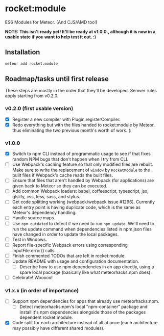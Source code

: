 rocket:module
=============

ES6 Modules for Meteor. (And CJS/AMD too!)

**NOTE: This isn't ready yet! It'll be ready at v1.0.0., although it is now in a usable state if you want to help test it out. :)**

Installation
------------

```sh
meteor add rocket:module
```

Roadmap/tasks until first release
---------------------------------

These steps are mostly in the order that they'll be developed. Semver rules apply starting from v0.2.0.

### v0.2.0 (first usable version)
- [x] Register a new compiler with Plugin.registerCompiler.
- [x] Redo everything but with the files handed to rocket:module by Meteor,
      thus eliminating the two previous month's worth of work. (:

### v1.0.0
- [x] Switch to npm CLI instead of programmatic usage to see if that fixes
      random NPM bugs that don't happen when I try from CLI.
- [ ] Use Webpack's caching feature so that only
      modified files are rebuilt. Make sure to write the
      replacement of `window` by `RocketModule` to the built
      files if Webpack's cache reads the built files.
- [ ] Ensure that files that aren't handled by Webpack (for applications) are
      given back to Meteor so they can be executed.
- [ ] Add common Webpack loaders: babel, coffeescript, typescript, jsx, glslify,
      css, less, sass, and stylus.
- [ ] Get code splitting working (webpack/webpack issue #1296). Currently each
      entry point is having duplicate code, which is the same as Meteor's
      dependency handling.
- [ ] Handle source maps.
- [ ] Use `npm outdated` to detect if we need to run `npm update`. We'll need
      to run the update command when dependencies listed in npm.json files have
      changed in order to update the local packages.
- [ ] Test in Windows.
- [ ] Report file-specific Webpack errors using corresponding InputFile.error() calls.
- [ ] Finish commented TODOs that are left in rocket:module.
- [ ] Update README with usage and configuration documentation.
  - [ ] Describe how to use npm dependencies in an app directly, using a spare
        local package (basically like what meteorhacks:npm does).
- [ ] Celebrate! Wooooo!

### v1.x.x (in order of importance)
- [ ] Support npm dependencies for apps that already use meteorhacks:npm.
  - [ ] Detect meteorhacks:npm's local "npm-container" package and install it's
        npm dependencies alongside those of the packages dependent rocket:module.
- [x] Code split for each architecture instead of all at once (each
      architecture may possibly have different shared modules).
